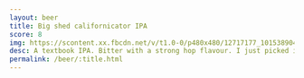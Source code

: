 ```yaml
---
layout: beer
title: Big shed californicator IPA
score: 8
img: https://scontent.xx.fbcdn.net/v/t1.0-0/p480x480/12717177_10153890413993745_4407733928412012176_n.jpg?oh=b1153d9ed37d15b158aa3ecff1888c6b&oe=587A6EB9
desc: A textbook IPA. Bitter with a strong hop flavour. I just picked it because of the bears having sex on the label
permalink: /beer/:title.html
---
```

